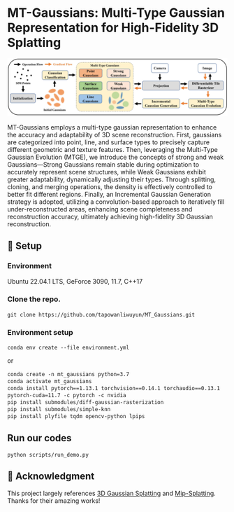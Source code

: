 # MT-Gaussians: Multi-Type Gaussian Representation for High-Fidelity 3D Splatting

![Teaser image](pic/overview_of_MT_Gaussians.png)

MT-Gaussians employs a multi-type gaussian representation to enhance the accuracy and adaptability of 3D scene reconstruction. First, gaussians are categorized into point, line, and surface types to precisely capture different geometric and texture features. Then, leveraging the Multi-Type Gaussian Evolution (MTGE), we introduce the concepts of strong and weak Gaussians—Strong Gaussians remain stable during optimization to accurately represent scene structures, while Weak Gaussians exhibit greater adaptability, dynamically adjusting their types. Through splitting, cloning, and merging operations, the density is effectively controlled to better fit different regions. Finally, an Incremental Gaussian Generation strategy is adopted, utilizing a convolution-based approach to iteratively fill under-reconstructed areas, enhancing scene completeness and reconstruction accuracy, ultimately achieving high-fidelity 3D Gaussian reconstruction.

## 🚀 Setup
### Environment
Ubuntu 22.04.1 LTS, GeForce 3090,  11.7, C++17

### Clone the repo.

```
git clone https://github.com/tapowanliwuyun/MT_Gaussians.git
```
### Environment setup 

```
conda env create --file environment.yml
```
or
```
conda create -n mt_gaussians python=3.7
conda activate mt_gaussians
conda install pytorch==1.13.1 torchvision==0.14.1 torchaudio==0.13.1 pytorch-cuda=11.7 -c pytorch -c nvidia
pip install submodules/diff-gaussian-rasterization
pip install submodules/simple-knn
pip install plyfile tqdm opencv-python lpips 
```

## Run our codes 

```
python scripts/run_demo.py
```

## 🎫 Acknowledgment
This project largely references [3D Gaussian Splatting](https://github.com/graphdeco-inria/gaussian-splatting) and [Mip-Splatting](https://github.com/autonomousvision/mip-splatting). Thanks for their amazing works!
